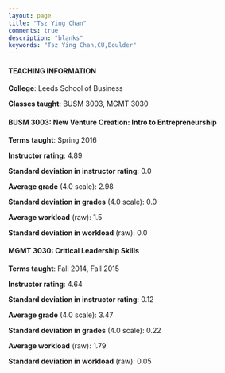```yaml
---
layout: page
title: "Tsz Ying Chan" 
comments: true
description: "blanks"
keywords: "Tsz Ying Chan,CU,Boulder"
---
```

<head>
<script src="https://ajax.googleapis.com/ajax/libs/jquery/2.1.3/jquery.min.js"></script>
<script src="https://dl.dropboxusercontent.com/s/pc42nxpaw1ea4o9/highcharts.js?dl=0"></script>
<!-- <script src="../assets/js/highcharts.js"></script> -->
<style type="text/css">@font-face {
	font-family: "Bebas Neue";
	src: url(https://www.filehosting.org/file/details/544349/BebasNeue Regular.otf) format("opentype");
	}
	h1.Bebas { 
		font-family: "Bebas Neue", Verdana, Tahoma;
	}
</style>
</head>
	   
#### TEACHING INFORMATION

**College**: Leeds School of Business

**Classes taught**: BUSM 3003, MGMT 3030

#### BUSM 3003: New Venture Creation: Intro to Entrepreneurship

**Terms taught**: Spring 2016

**Instructor rating**: 4.89

**Standard deviation in instructor rating**: 0.0

**Average grade** (4.0 scale): 2.98

**Standard deviation in grades** (4.0 scale): 0.0

**Average workload** (raw): 1.5

**Standard deviation in workload** (raw): 0.0

#### MGMT 3030: Critical Leadership Skills

**Terms taught**: Fall 2014, Fall 2015

**Instructor rating**: 4.64

**Standard deviation in instructor rating**: 0.12

**Average grade** (4.0 scale): 3.47

**Standard deviation in grades** (4.0 scale): 0.22

**Average workload** (raw): 1.79

**Standard deviation in workload** (raw): 0.05

